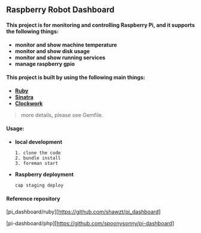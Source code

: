 Raspberry Robot Dashboard
---

#### This project is for monitoring and controlling Raspberry Pi, and it supports the following things:
+ **monitor and show machine temperature**
+ **monitor and show disk usage**
+ **monitor and show running services**
+ **manage raspberry gpio**

#### This project is built by using the following main things:
+ **[Ruby][1]**
+ **[Sinatra][2]**
+ **[Clockwork][3]**

> more details, please see Gemfile.

[1]: https://www.ruby-lang.org/
[2]: http://www.sinatrarb.com/
[3]: https://github.com/tomykaira/clockwork

#### Usage:
+ **local development**

  ```
  1. clone the code
  2. bundle install
  3. foreman start
  ```

+ **Raspberry deployment**

  ```
  cap staging deploy
  ```
#### Reference repository
[pi_dashboard/ruby][https://github.com/shawzt/pi_dashboard]

[pi-dashboard/php][https://github.com/spoonysonny/pi-dashboard]
